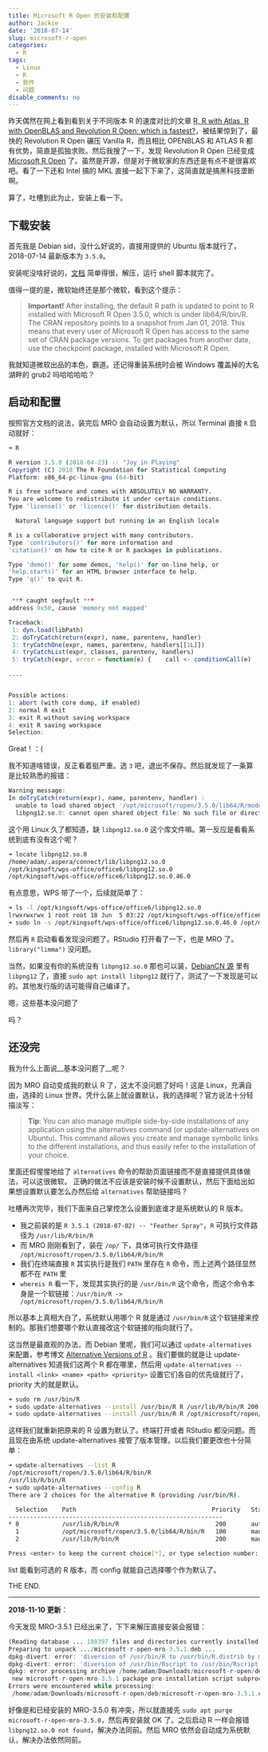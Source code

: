 ```yaml
---
title: Microsoft R Open 的安装和配置
author: Jackie
date: '2018-07-14'
slug: microsoft-r-open
categories:
  - R
tags:
  - Linux
  - R
  - 软件
  - 问题
disable_comments: no
---
```



昨天偶然在网上看到看到关于不同版本 R 的速度对比的文章 [R, R with Atlas, R with OpenBLAS and Revolution R Open: which is fastest?](http://www.brodrigues.co/blog/2014-11-11-benchmarks-r-blas-atlas-rro/)，被结果惊到了，最快的 Revolution R Open 碾压 Vanilla R，而且相比 OPENBLAS 和 ATLAS R 都有优势，简直是孤独求败。然后我搜了一下，发现 Revolution R Open 已经变成 [Microsoft R Open](https://mran.microsoft.com/) 了。虽然是开源，但是对于微软家的东西还是有点不是很喜欢吧。看了一下还和 Intel 搞的 MKL 直接一起下下来了，这简直就是搞黑科技垄断啊。


算了，吐槽到此为止，安装上看一下。

## 下载安装

首先我是 Debian sid，没什么好说的，直接用提供的 Ubuntu 版本就行了，2018-07-14 最新版本为 `3.5.0`。

安装呢没啥好说的，[文档](https://mran.microsoft.com/documents/rro/installation) 简单得很，解压，运行 shell 脚本就完了。

值得一提的是，微软始终还是那个微软，看到这个提示：

> **Important!**
> After installing, the default R path is updated to point to R installed with Microsoft R Open 3.5.0, which is under lib64/R/bin/R.
> The CRAN repository points to a snapshot from Jan 01, 2018. This means that every user of Microsoft R Open has access to the same set of CRAN package versions. To get packages from another date, use the checkpoint package, installed with Microsoft R Open.

我就知道微软出品的本色，霸道。还记得重装系统时会被 Windows 覆盖掉的大名湖畔的 grub2 吗哈哈哈哈？

## 启动和配置

按照官方文档的说法，装完后 MRO 会自动设置为默认，所以 Terminal 直接 `R` 启动就好：

```r
➜ R

R version 3.5.0 (2018-04-23) -- "Joy in Playing"
Copyright (C) 2018 The R Foundation for Statistical Computing
Platform: x86_64-pc-linux-gnu (64-bit)

R is free software and comes with ABSOLUTELY NO WARRANTY.
You are welcome to redistribute it under certain conditions.
Type 'license()' or 'licence()' for distribution details.

  Natural language support but running in an English locale

R is a collaborative project with many contributors.
Type 'contributors()' for more information and
'citation()' on how to cite R or R packages in publications.

Type 'demo()' for some demos, 'help()' for on-line help, or
'help.start()' for an HTML browser interface to help.
Type 'q()' to quit R.


 *** caught segfault ***
address 0x50, cause 'memory not mapped'

Traceback:
 1: dyn.load(libPath)
 2: doTryCatch(return(expr), name, parentenv, handler)
 3: tryCatchOne(expr, names, parentenv, handlers[[1L]])
 4: tryCatchList(expr, classes, parentenv, handlers)
 5: tryCatch(expr, error = function(e) {    call <- conditionCall(e)    if (!is.null(call)) {        if (identical(call[[1L]], quote(doTryCatch)))             call <- sys.call(-4L)        dcall <- deparse(call)[1L]        prefix <- paste("Error in", dcall, ": ")        LONG <- 75L        sm <- strsplit(conditionMessage(e), "\n")[[1L]]        w <- 14L + nchar(dcall, type = "w") + nchar(sm[1L], type = "w")        if (is.na(w))             w <- 14L + nchar(dcall, type = "b") + nchar(sm[1L],                 type = "b")        if (w > LONG)             prefix <- paste0(prefix, "\n  ")    }    else prefix <- "Error : "    msg <- paste0(prefix, conditionMessage(e), "\n")    .Internal(seterrmessage(msg[1L]))    if (!silent && isTRUE(getOption("show.error.messages"))) {        cat(msg, file = outFile)        .Internal(printDeferredWarnings())    }    invisible(structure(msg, class = "try-error", condition = e))})

....


Possible actions:
1: abort (with core dump, if enabled)
2: normal R exit
3: exit R without saving workspace
4: exit R saving workspace
Selection: 
```

Great！：(


我不知道啥错误，反正看着挺严重。选 `3` 吧，退出不保存。然后就发现了一条算是比较熟悉的报错：

```r
Warning message:
In doTryCatch(return(expr), name, parentenv, handler) :
  unable to load shared object '/opt/microsoft/ropen/3.5.0/lib64/R/modules//R_X11.so':
  libpng12.so.0: cannot open shared object file: No such file or directory
```

这个用 Linux 久了都知道，缺 `libpng12.so.0` 这个库文件嘛。第一反应是看看系统到底有没有这个呢？

```bash
➜ locate libpng12.so.0
/home/adam/.aspera/connect/lib/libpng12.so.0
/opt/kingsoft/wps-office/office6/libpng12.so.0
/opt/kingsoft/wps-office/office6/libpng12.so.0.46.0
```

有点意思，WPS 带了一个，后续就简单了：

```bash
➜ ls -l /opt/kingsoft/wps-office/office6/libpng12.so.0 
lrwxrwxrwx 1 root root 18 Jun  5 03:22 /opt/kingsoft/wps-office/office6/libpng12.so.0 -> libpng12.so.0.46.0
➜ sudo ln -s /opt/kingsoft/wps-office/office6/libpng12.so.0.46.0 /opt/microsoft/ropen/3.5.0/lib64/R/lib/libpng12.so.0
```

然后再 `R` 启动看看发现没问题了。RStudio 打开看了一下，也是 MRO 了。`library("limma")` 没问题。

当然，如果没有你的系统没有 `libpng12.so.0` 那也可以装，[DebianCN 源](http://mirrors.ustc.edu.cn/help/debiancn.html) 里有 `libpng12` 了，直接 `sudo apt install libpng12` 就行了，测试了一下发现是可以的。其他发行版的话可能得自己编译了。

嗯，这些基本没问题了

吗？


## 还没完

我为什么上面说__基本没问题了__呢？

因为 MRO 自动变成我的默认 R 了，这太不没问题了好吗！这是 Linux，充满自由，选择的 Linux 世界。凭什么装上就设置默认，我的选择呢？官方说法十分轻描淡写：

> **Tip**: You can also manage multiple side-by-side installations of any application using the alternatives command (or update-alternatives on Ubuntu). This command allows you create and manage symbolic links to the different installations, and thus easily refer to the installation of your choice.

里面还假惺惺地给了 `alternatives` 命令的帮助页面链接而不是直接提供具体做法，可以这很微软。
正确的做法不应该是安装时候不设置默认，然后下面给出如果想设置默认要怎么办然后给 `alternatives` 帮助链接吗？

吐槽再次完毕，我们下面来自己掌控怎么设置到底谁才是系统默认的 R 版本。

- 我之前装的是 `R 3.5.1 (2018-07-02) -- "Feather Spray"`，`R` 可执行文件路径为 `/usr/lib/R/bin/R`
- 而 MRO 刚刚看到了，装在 `/op/` 下，具体可执行文件路径 `/opt/microsoft/ropen/3.5.0/lib64/R/bin/R`
- 我们在终端直接 `R` 其实执行是我们 `PATH` 里存在 `R` 命令，而上述两个路径显然都不在 `PATH` 里
- `whereis R` 看一下，发现其实执行的是 `/usr/bin/R` 这个命令，而这个命令本身是一个软链接：`/usr/bin/R -> /opt/microsoft/ropen/3.5.0/lib64/R/bin/R`

所以基本上真相大白了，系统默认用哪个 R 就是通过 `/usr/bin/R` 这个软链接来控制的。那我们想要哪个默认直接改这个软链接的指向就行了。

这当然是最直观的办法，而 Debian 里呢，我们可以通过 `update-alternatives` 来配置，参考博文 [Alternative Versions of R](http://spartanideas.msu.edu/2015/06/19/alternative-versions-of-r/) 。我们要做的就是让 update-alternatives 知道我们这两个 R 都在哪里，然后用 `update-alternatives --install <link> <name> <path> <priority>` 设置它们各自的优先级就行了，priority 大的就是默认。

```bash
➜ sudo rm /usr/bin/R
➜ sudo update-alternatives --install /usr/bin/R R /usr/lib/R/bin/R 200
➜ sudo update-alternatives --install /usr/bin/R R /opt/microsoft/ropen/3.5.0/lib64/R/bin/R 100
```

这样我们就重新把原来的 R 设置为默认了。终端打开或者 RStudio 都没问题。而且现在由系统 update-alternatives 接管了版本管理，以后我们要更改也十分简单：

```bash
➜ update-alternatives --list R  
/opt/microsoft/ropen/3.5.0/lib64/R/bin/R
/usr/lib/R/bin/R
➜ sudo update-alternatives --config R
There are 2 choices for the alternative R (providing /usr/bin/R).

  Selection    Path                                      Priority   Status
------------------------------------------------------------
* 0            /usr/lib/R/bin/R                           200       auto mode
  1            /opt/microsoft/ropen/3.5.0/lib64/R/bin/R   100       manual mode
  2            /usr/lib/R/bin/R                           200       manual mode

Press <enter> to keep the current choice[*], or type selection number: 
```

list 能看到可选的 R 版本，而 config 就能自己选择哪个作为默认了。


THE END.

------------

__2018-11-10 更新__：

今天发现 MRO-3.5.1 已经出来了，下下来解压直接安装会报错：

```r
(Reading database ... 188397 files and directories currently installed.)
Preparing to unpack .../microsoft-r-open-mro-3.5.1.deb ...
dpkg-divert: error: 'diversion of /usr/bin/R to /usr/bin/R.distrib by microsoft-r-open-mro-3.5.1' clashes with 'diversion of /usr/bin/R to /usr/bin/R.distrib by microsoft-r-open-mro-3.5.0'
dpkg-divert: error: 'diversion of /usr/bin/Rscript to /usr/bin/Rscript.distrib by microsoft-r-open-mro-3.5.1' clashes with 'diversion of /usr/bin/Rscript to /usr/bin/Rscript.distrib by microsoft-r-open-mro-3.5.0'
dpkg: error processing archive /home/adam/Downloads/microsoft-r-open/deb/microsoft-r-open-mro-3.5.1.deb (--install):
 new microsoft-r-open-mro-3.5.1 package pre-installation script subprocess returned error exit status 2
Errors were encountered while processing:
 /home/adam/Downloads/microsoft-r-open/deb/microsoft-r-open-mro-3.5.1.deb
```

好像是和已经安装的 MRO-3.5.0 有冲突，所以就直接先 `sudo apt purge microsoft-r-open-mro-3.5.0`，然后再安装就 OK 了。之后启动 R 一样会报错 `libpng12.so.0 not found`，解决办法同前。然后 MRO 依然会自动成为系统默认，解决办法依然同前。